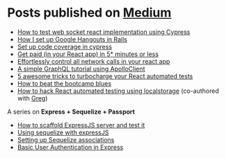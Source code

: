 # Posts published on [Medium](https://medium.com/@naik.aditya)
  * [How to test web socket react implementation using Cypress](https://medium.com/craft-academy/how-to-test-react-websocket-implementation-using-cypress-6b4e859b3a6d)
  * [How I set up Google Hangouts in Rails](https://medium.com/@naik.aditya/how-i-set-up-google-hangouts-in-rails-d80fd379ab32)
  * [Set up code coverage in cypress](https://medium.com/@naik.aditya/how-to-set-up-code-coverage-for-cypress-fd7da2c4aee)
  * [Get paid (in your React app) in 5* minutes or less](https://medium.com/craft-academy/get-paid-in-your-react-app-in-5-minutes-or-less-f56506639d85)
  * [Effortlessly control all network calls in your react app](https://medium.com/@naik.aditya/effortlessly-control-all-network-calls-in-your-react-application-4e1b5ad6d0d5)
  * [A simple GraphQL tutorial using ApolloClient](https://medium.com/craft-academy/a-simple-graphql-tutorial-for-react-a5613c0311d9)
  * [5 awesome tricks to turbocharge your React automated tests](https://medium.com/craft-academy/5-awesome-tricks-to-turbocharge-your-react-automated-tests-147776289c55)
  * [How to beat the bootcamp blues](https://medium.com/craft-academy/how-to-beat-the-bootcamp-blues-edecf8c1e3df)
  * [How to hack React automated testing using localstorage](https://medium.com/craft-academy/how-to-leverage-localstorage-in-cypress-testing-3fdc04628868) (co-authored with [Greg](https://github.com/GergKllai1))
  
  A series on **Express + Sequelize + Passport**
  * [How to scaffold ExpressJS server and test it](https://medium.com/craft-academy/how-to-scaffold-expressjs-server-and-test-it-d2a2ab1d30e0)
  * [Using sequelize with expressJS](https://medium.com/craft-academy/connecting-sequelize-with-expressjs-ab2a6fc44d12)
  * [Setting up Sequelize associations](https://medium.com/craft-academy/setting-up-sequelize-associations-abddc5ed16d0)
  * [Basic User Authentication in Express](https://medium.com/@naik.aditya/basic-user-authentication-in-express-6c996753a0b0)
